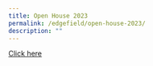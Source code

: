 ```yaml
---
title: Open House 2023
permalink: /edgefield/open-house-2023/
description: ""
---
```

[Click here](https://openhouse2023.edgefield.edu.sg/)